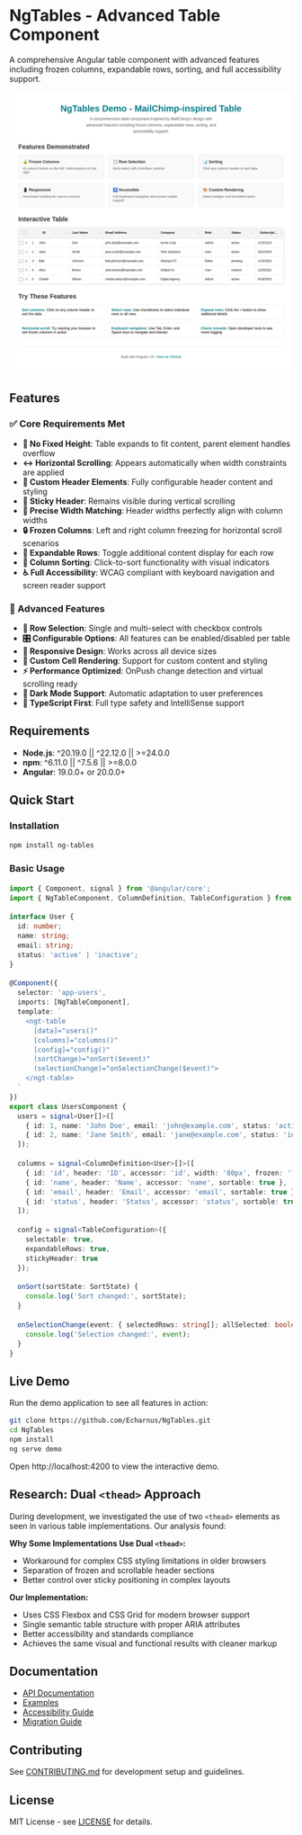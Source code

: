 # NgTables - Advanced Table Component

A comprehensive Angular table component with advanced features including frozen columns, expandable rows, sorting, and full accessibility support.

![NgTables Demo](docs/assets/mailchimp-table-demo.png)

## Features

### ✅ Core Requirements Met

- **🚫 No Fixed Height**: Table expands to fit content, parent element handles overflow
- **↔️ Horizontal Scrolling**: Appears automatically when width constraints are applied
- **🎨 Custom Header Elements**: Fully configurable header content and styling
- **📌 Sticky Header**: Remains visible during vertical scrolling
- **📏 Precise Width Matching**: Header widths perfectly align with column widths
- **🔒 Frozen Columns**: Left and right column freezing for horizontal scroll scenarios
- **📂 Expandable Rows**: Toggle additional content display for each row
- **🔢 Column Sorting**: Click-to-sort functionality with visual indicators
- **♿ Full Accessibility**: WCAG compliant with keyboard navigation and screen reader support

### 🎯 Advanced Features

- **🔘 Row Selection**: Single and multi-select with checkbox controls
- **🎛️ Configurable Options**: All features can be enabled/disabled per table
- **📱 Responsive Design**: Works across all device sizes
- **🎨 Custom Cell Rendering**: Support for custom content and styling
- **⚡ Performance Optimized**: OnPush change detection and virtual scrolling ready
- **🌙 Dark Mode Support**: Automatic adaptation to user preferences
- **🔧 TypeScript First**: Full type safety and IntelliSense support

## Requirements

- **Node.js**: ^20.19.0 || ^22.12.0 || >=24.0.0
- **npm**: ^6.11.0 || ^7.5.6 || >=8.0.0
- **Angular**: 19.0.0+ or 20.0.0+

## Quick Start

### Installation

```bash
npm install ng-tables
```

### Basic Usage

```typescript
import { Component, signal } from '@angular/core';
import { NgTableComponent, ColumnDefinition, TableConfiguration } from 'ng-tables';

interface User {
  id: number;
  name: string;
  email: string;
  status: 'active' | 'inactive';
}

@Component({
  selector: 'app-users',
  imports: [NgTableComponent],
  template: `
    <ngt-table
      [data]="users()"
      [columns]="columns()"
      [config]="config()"
      (sortChange)="onSort($event)"
      (selectionChange)="onSelectionChange($event)">
    </ngt-table>
  `
})
export class UsersComponent {
  users = signal<User[]>([
    { id: 1, name: 'John Doe', email: 'john@example.com', status: 'active' },
    { id: 2, name: 'Jane Smith', email: 'jane@example.com', status: 'inactive' }
  ]);

  columns = signal<ColumnDefinition<User>[]>([
    { id: 'id', header: 'ID', accessor: 'id', width: '80px', frozen: 'left' },
    { id: 'name', header: 'Name', accessor: 'name', sortable: true },
    { id: 'email', header: 'Email', accessor: 'email', sortable: true },
    { id: 'status', header: 'Status', accessor: 'status', sortable: true }
  ]);

  config = signal<TableConfiguration>({
    selectable: true,
    expandableRows: true,
    stickyHeader: true
  });

  onSort(sortState: SortState) {
    console.log('Sort changed:', sortState);
  }

  onSelectionChange(event: { selectedRows: string[]; allSelected: boolean }) {
    console.log('Selection changed:', event);
  }
}
```

## Live Demo

Run the demo application to see all features in action:

```bash
git clone https://github.com/Echarnus/NgTables.git
cd NgTables
npm install
ng serve demo
```

Open http://localhost:4200 to view the interactive demo.

## Research: Dual `<thead>` Approach

During development, we investigated the use of two `<thead>` elements as seen in various table implementations. Our analysis found:

**Why Some Implementations Use Dual `<thead>`:**
- Workaround for complex CSS styling limitations in older browsers
- Separation of frozen and scrollable header sections
- Better control over sticky positioning in complex layouts

**Our Implementation:**
- Uses CSS Flexbox and CSS Grid for modern browser support
- Single semantic table structure with proper ARIA attributes
- Better accessibility and standards compliance
- Achieves the same visual and functional results with cleaner markup

## Documentation

- [API Documentation](docs/api.md)
- [Examples](docs/examples.md)
- [Accessibility Guide](docs/accessibility.md)
- [Migration Guide](docs/migration.md)

## Contributing

See [CONTRIBUTING.md](CONTRIBUTING.md) for development setup and guidelines.

## License

MIT License - see [LICENSE](LICENSE) for details.